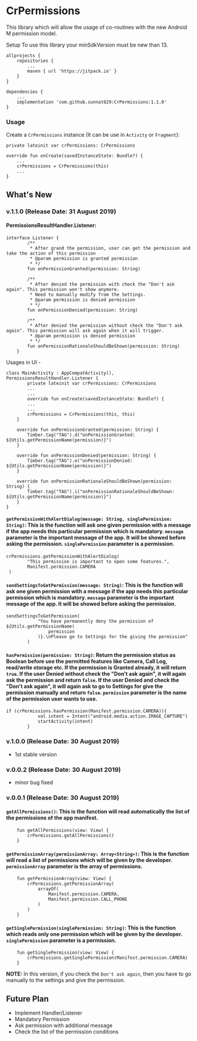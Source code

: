 # CrPermissions
This library which will allow the usage of co-routines with the new Android M permission model.

Setup
To use this library your minSdkVersion must be new than 13.

```
allprojects {
    repositories {
        ...
        maven { url 'https://jitpack.io' }
    }
}
```

```
dependencies {
    ...
    implementation 'com.github.sunnat629:CrPermissions:1.1.0'
}
```

### Usage
Create a `CrPermissions` instance (It can be use in `Activity` or `Fragment`):

```
private lateinit var crPermissions: CrPermissions

override fun onCreate(savedInstanceState: Bundle?) {
    ...
    crPermissions = CrPermissions(this)
    ...
}
```
## What's New

### v.1.1.0 (Release Date: 31 August 2019)

#### **PermissionsResultHandler.Listener**: 
```
interface Listener {
        /**
         * After grand the permission, user can get the permission and take the action of this permission
         * @param permission is granted permission
         * */
        fun onPermissionGranted(permission: String)

        /**
         * After denied the permission with check the "Don't ask again". This permission won't show anymore.
         * Need to manually modify from the Settings.
         * @param permission is denied permission
         * */
        fun onPermissionDenied(permission: String)

        /**
         * After denied the permission without check the "Don't ask again". This permission will ask again when it will trigger.
         * @param permission is denied permission
         * */
        fun onPermissionRationaleShouldBeShown(permission: String)
    }
```

Usages in UI -
```
class MainActivity : AppCompatActivity(), PermissionsResultHandler.Listener {
        private lateinit var crPermissions: CrPermissions
        ...
        ...
        override fun onCreate(savedInstanceState: Bundle?) {
        ...
        ...
        crPermissions = CrPermissions(this, this)
    }

    override fun onPermissionGranted(permission: String) {
        Timber.tag("TAG").d("onPermissionGranted: ${Utils.getPermissionName(permission)}")
    }

    override fun onPermissionDenied(permission: String) {
        Timber.tag("TAG").e("onPermissionDenied: ${Utils.getPermissionName(permission)}")
    }

    override fun onPermissionRationaleShouldBeShown(permission: String) {
        Timber.tag("TAG").i("onPermissionRationaleShouldBeShown: ${Utils.getPermissionName(permission)}")
    }
}

```

#### **`getPermissionWithAlertDialog(message: String, singlePermission: String)`**: This is the function will ask one given permission with a message if the app needs this particular permission which is mandatory. `message` parameter is the important message of the app. It will be showed before asking the permission. `singlePermission` parameter is a permission.
```
crPermissions.getPermissionWithAlertDialog(
        "This permission is important to open some features.",
        Manifest.permission.CAMERA
 )
```

#### **`sendSettingsToGetPermission(message: String)`**: This is the function will ask one given permission with a message if the app needs this particular permission which is mandatory. `message` parameter is the important message of the app. It will be showed before asking the permission.
```
sendSettingsToGetPermission(
            "You have permanently deny the permission of ${Utils.getPermissionName(
                permission
            )}.\nPlease go to Settings for the giving the permission"
        )
```


#### **`hasPermission(permission: String)`**: Return the permission status as Boolean before use the permitted features like Camera, Call Log, read/write storage etc. If the permission is Granted already, it will return `true`. If the user Denied without check the "Don't ask again", it will again ask the permission and return `false`. If the user Denied and check the "Don't ask again", it will again ask to go to Settings for give the permission manually and return `false`. `permission` parameter is the name of the permission user wants to use.
```
if (crPermissions.hasPermission(Manifest.permission.CAMERA)){
            val intent = Intent("android.media.action.IMAGE_CAPTURE")
            startActivity(intent)
        }

```

### v.1.0.0 (Release Date: 30 August 2019)
- 1st stable version

### v.0.0.2 (Release Date: 30 August 2019)
- minor bug fixed

### v.0.0.1 (Release Date: 30 August 2019)
#### **`getAllPermissions()`**: This is the function will read automatically the list of the permissions of the app manifest.
```
    fun getAllPermissions(view: View) {
        crPermissions.getAllPermissions()
    }
```
#### **`getPermissionArray(permissionArray: Array<String>)`**: This is the function will read a list of permissions which will be given by the developer. `permissionArray` parameter is the array of permissions.
```
    fun getPermissionArray(view: View) {
        crPermissions.getPermissionArray(
            arrayOf(
                Manifest.permission.CAMERA,
                Manifest.permission.CALL_PHONE
            )
        )
    }
```
#### **`getSinglePermission(singlePermission: String)`**: This is the function which reads only one permission which will be given by the developer. `singlePermission` parameter is a permission.
```
    fun getSinglePermission(view: View) {
        crPermissions.getSinglePermission(Manifest.permission.CAMERA)
    }
```

**NOTE:** In this version, if you check the `Don't ask again`, then you have to go manually to the settings and give the permission.

## Future Plan
- Implement Handler/Listener
- Mandatory Permission
- Ask permission with additional message
- Check the list of the permission conditions


